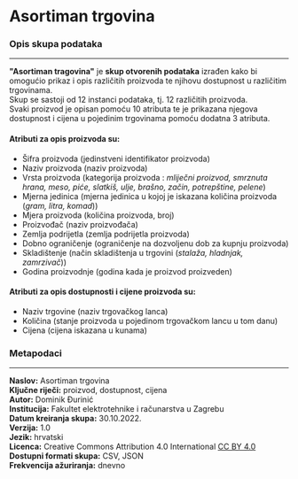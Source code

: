 # Asortiman trgovina

### Opis skupa podataka
---
**"Asortiman tragovina"** je **skup otvorenih podataka** izrađen kako bi omogućio prikaz i opis različitih proizvoda te njihovu dostupnost u različitim trgovinama.<br>
Skup se sastoji od 12 instanci podataka, tj. 12 različitih proizvoda.<br>
Svaki proizvod je opisan pomoću 10 atributa te je prikazana njegova dostupnost i cijena u pojedinim trgovinama pomoću dodatna 3 atributa.<br>

#### Atributi za opis proizvoda su:
- Šifra proizvoda (jedinstveni identifikator proizvoda)
- Naziv proizvoda (naziv proizvoda)
- Vrsta proizvoda (kategorija proizvoda : *mliječni proizvod, smrznuta hrana, meso, piće, slatkiš, ulje, brašno, začin, potrepštine, pelene*)
- Mjerna jedinica (mjerna jedinica u kojoj je iskazana količina proizvoda (*gram, litra, komad*))
- Mjera proizvoda (količina proizvoda, broj)
- Proizvođač (naziv proizvođača)
- Zemlja podrijetla (zemlja podrijetla proizvoda)
- Dobno ograničenje (ograničenje na dozvoljenu dob za kupnju proizvoda)
- Skladištenje (način skladištenja u trgovini (*stalaža, hladnjak, zamrzivač*))
- Godina proizvodnje (godina kada je proizvod proizveden)

#### Atributi za opis dostupnosti i cijene proizvoda su:
- Naziv trgovine (naziv trgovačkog lanca)
- Količina (stanje proizvoda u pojedinom trgovačkom lancu u tom danu)
- Cijena (cijena iskazana u kunama)


### Metapodaci<br>
---
**Naslov:**  Asortiman trgovina<br>
**Ključne riječi:**  proizvod, dostupnost, cijena<br>
**Autor:**  Dominik Đurinić<br>
**Institucija:** Fakultet elektrotehnike i računarstva u Zagrebu<br>
**Datum kreiranja skupa:**  30.10.2022.<br>
**Verzija:**  1.0<br>
**Jezik:**  hrvatski<br>
**Licenca:** Creative Commons Attribution 4.0 International [CC BY 4.0](https://creativecommons.org/licenses/by/4.0/)<br>
**Dostupni formati skupa:**  CSV, JSON<br>
**Frekvencija ažuriranja:**  dnevno
